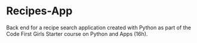 # Recipes-App
Back end for a recipe search application created with Python as part of the Code First Girls Starter course on Python and Apps (16h).
